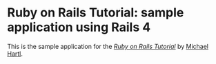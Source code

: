 # Ruby on Rails Tutorial: sample application using Rails 4

This is the sample application for the 
[*Ruby on Rails Tutorial*](http://railstutorial.org/)
by [Michael Hartl](http://michaelhartl.com/).
